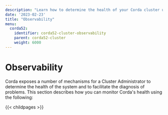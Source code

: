 ```yaml
---
description: "Learn how to determine the health of your Corda cluster using Kubernetes liveness and readiness probes, Corda metrics, logs, and tracing."
date: '2023-02-23'
title: "Observability"
menu:
  corda52:
    identifier: corda52-cluster-observability
    parent: corda52-cluster
    weight: 6000
---
```

# Observability

Corda exposes a number of mechanisms for a Cluster Administrator to determine the health of the system and to facilitate the diagnosis of problems.
This section describes how you can monitor Corda's health using the following:

{{< childpages >}}
